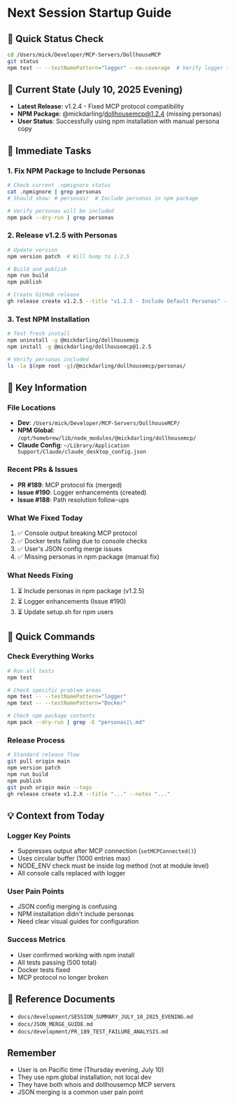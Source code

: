 # Next Session Startup Guide

## 🚀 Quick Status Check
```bash
cd /Users/mick/Developer/MCP-Servers/DollhouseMCP
git status
npm test -- --testNamePattern="logger" --no-coverage  # Verify logger tests pass
```

## 📍 Current State (July 10, 2025 Evening)
- **Latest Release**: v1.2.4 - Fixed MCP protocol compatibility
- **NPM Package**: @mickdarling/dollhousemcp@1.2.4 (missing personas)
- **User Status**: Successfully using npm installation with manual persona copy

## 🔧 Immediate Tasks

### 1. Fix NPM Package to Include Personas
```bash
# Check current .npmignore status
cat .npmignore | grep personas
# Should show: # personas/  # Include personas in npm package

# Verify personas will be included
npm pack --dry-run | grep personas
```

### 2. Release v1.2.5 with Personas
```bash
# Update version
npm version patch  # Will bump to 1.2.5

# Build and publish
npm run build
npm publish

# Create GitHub release
gh release create v1.2.5 --title "v1.2.5 - Include Default Personas" --notes "..."
```

### 3. Test NPM Installation
```bash
# Test fresh install
npm uninstall -g @mickdarling/dollhousemcp
npm install -g @mickdarling/dollhousemcp@1.2.5

# Verify personas included
ls -la $(npm root -g)/@mickdarling/dollhousemcp/personas/
```

## 📝 Key Information

### File Locations
- **Dev**: `/Users/mick/Developer/MCP-Servers/DollhouseMCP/`
- **NPM Global**: `/opt/homebrew/lib/node_modules/@mickdarling/dollhousemcp/`
- **Claude Config**: `~/Library/Application Support/Claude/claude_desktop_config.json`

### Recent PRs & Issues
- **PR #189**: MCP protocol fix (merged)
- **Issue #190**: Logger enhancements (created)
- **Issue #188**: Path resolution follow-ups

### What We Fixed Today
1. ✅ Console output breaking MCP protocol
2. ✅ Docker tests failing due to console checks
3. ✅ User's JSON config merge issues
4. ✅ Missing personas in npm package (manual fix)

### What Needs Fixing
1. ⏳ Include personas in npm package (v1.2.5)
2. ⏳ Logger enhancements (Issue #190)
3. ⏳ Update setup.sh for npm users

## 🎯 Quick Commands

### Check Everything Works
```bash
# Run all tests
npm test

# Check specific problem areas
npm test -- --testNamePattern="logger"
npm test -- --testNamePattern="Docker"

# Check npm package contents
npm pack --dry-run | grep -E "personas|\.md"
```

### Release Process
```bash
# Standard release flow
git pull origin main
npm version patch
npm run build
npm publish
git push origin main --tags
gh release create v1.2.X --title "..." --notes "..."
```

## 💡 Context from Today

### Logger Key Points
- Suppresses output after MCP connection (`setMCPConnected()`)
- Uses circular buffer (1000 entries max)
- NODE_ENV check must be inside log method (not at module level)
- All console calls replaced with logger

### User Pain Points
- JSON config merging is confusing
- NPM installation didn't include personas
- Need clear visual guides for configuration

### Success Metrics
- User confirmed working with npm install
- All tests passing (500 total)
- Docker tests fixed
- MCP protocol no longer broken

## 🔗 Reference Documents
- `docs/development/SESSION_SUMMARY_JULY_10_2025_EVENING.md`
- `docs/JSON_MERGE_GUIDE.md`
- `docs/development/PR_189_TEST_FAILURE_ANALYSIS.md`

## Remember
- User is on Pacific time (Thursday evening, July 10)
- They use npm global installation, not local dev
- They have both whois and dollhousemcp MCP servers
- JSON merging is a common user pain point